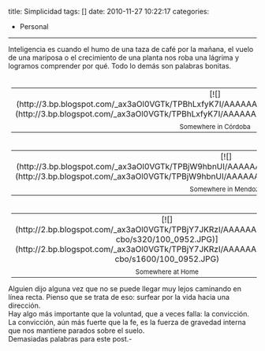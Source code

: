 title: Simplicidad
tags: []
date: 2010-11-27 10:22:17
categories:
  - Personal
---

Inteligencia es cuando el humo de una taza de café por la mañana, el vuelo de una mariposa o el crecimiento de una planta nos roba una lágrima y logramos comprender por qué. Todo lo demás son palabras bonitas.

<!-- more -->

<div class="separator" style="clear: both; margin-bottom: 0px; margin-left: 0px; margin-right: 0px; margin-top: 0px; text-align: left;">
<table cellpadding="0" cellspacing="0" class="tr-caption-container" style="float: left; margin-bottom: 0.5em; margin-right: 1em; padding-bottom: 6px; padding-left: 6px; padding-right: 6px; padding-top: 6px; text-align: left;"><tbody><tr><td style="text-align: center;"><div style="margin-bottom: 0px; margin-left: 0px; margin-right: 0px; margin-top: 0px;">[![](http://3.bp.blogspot.com/_ax3aOl0VGTk/TPBhLxfyK7I/AAAAAAAAAH4/b4G5MioNkGo/s320/00033.jpg)](http://3.bp.blogspot.com/_ax3aOl0VGTk/TPBhLxfyK7I/AAAAAAAAAH4/b4G5MioNkGo/s1600/00033.jpg)</div></td></tr><tr><td class="tr-caption" style="font-size: 13px; padding-top: 4px; text-align: center;"><div style="margin-bottom: 0px; margin-left: 0px; margin-right: 0px; margin-top: 0px;">Somewhere in Córdoba</div></td></tr></tbody></table><table cellpadding="0" cellspacing="0" class="tr-caption-container" style="float: left; margin-bottom: 0.5em; margin-right: 1em; padding-bottom: 6px; padding-left: 6px; padding-right: 6px; padding-top: 6px; text-align: left;"><tbody><tr><td style="text-align: center;"><div style="margin-bottom: 0px; margin-left: 0px; margin-right: 0px; margin-top: 0px;">[![](http://3.bp.blogspot.com/_ax3aOl0VGTk/TPBjW9hbnUI/AAAAAAAAAH8/eraAq1Pevwk/s320/Imagen+036.jpg)](http://3.bp.blogspot.com/_ax3aOl0VGTk/TPBjW9hbnUI/AAAAAAAAAH8/eraAq1Pevwk/s1600/Imagen+036.jpg)</div></td></tr><tr><td class="tr-caption" style="font-size: 13px; padding-top: 4px; text-align: center;"><div style="margin-bottom: 0px; margin-left: 0px; margin-right: 0px; margin-top: 0px;">Somewhere in Mendoza</div></td></tr></tbody></table><table align="center" cellpadding="0" cellspacing="0" class="tr-caption-container" style="float: right; margin-bottom: 0.5em; margin-left: 1em; padding-bottom: 6px; padding-left: 6px; padding-right: 6px; padding-top: 6px; text-align: right;"><tbody><tr><td style="text-align: center;"><div style="margin-bottom: 0px; margin-left: 0px; margin-right: 0px; margin-top: 0px;">[![](http://2.bp.blogspot.com/_ax3aOl0VGTk/TPBjY7JKRzI/AAAAAAAAAIA/_pApkI8-cbo/s320/100_0952.JPG)](http://2.bp.blogspot.com/_ax3aOl0VGTk/TPBjY7JKRzI/AAAAAAAAAIA/_pApkI8-cbo/s1600/100_0952.JPG)</div></td></tr><tr><td class="tr-caption" style="font-size: 13px; padding-top: 4px; text-align: center;"><div style="margin-bottom: 0px; margin-left: 0px; margin-right: 0px; margin-top: 0px;">Somewhere at Home</div></td></tr></tbody></table><div class="separator" style="clear: both; margin-bottom: 0px; margin-left: 0px; margin-right: 0px; margin-top: 0px; text-align: left;">
</div><div class="separator" style="clear: both; margin-bottom: 0px; margin-left: 0px; margin-right: 0px; margin-top: 0px; text-align: left;">
</div><div class="separator" style="clear: both; margin-bottom: 0px; margin-left: 0px; margin-right: 0px; margin-top: 0px; text-align: left;">Alguien dijo alguna vez que no se puede llegar muy lejos caminando en línea recta. Pienso que se trata de eso: surfear por la vida hacia una dirección.</div><div class="separator" style="clear: both; margin-bottom: 0px; margin-left: 0px; margin-right: 0px; margin-top: 0px; text-align: left;">
</div><div class="separator" style="clear: both; margin-bottom: 0px; margin-left: 0px; margin-right: 0px; margin-top: 0px; text-align: left;">Hay algo más importante que la voluntad, que a veces falla: la convicción. La convicción, aún más fuerte que la fe, es la fuerza de gravedad interna que nos mantiene parados sobre el suelo.</div><div class="separator" style="clear: both; margin-bottom: 0px; margin-left: 0px; margin-right: 0px; margin-top: 0px; text-align: left;">
</div><div class="separator" style="clear: both; margin-bottom: 0px; margin-left: 0px; margin-right: 0px; margin-top: 0px; text-align: left;">Demasiadas palabras para este post.-</div>

